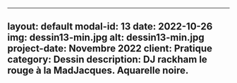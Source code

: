 
---
layout: default
modal-id: 13
date: 2022-10-26
img: dessin13-min.jpg
alt: dessin13-min.jpg
project-date: Novembre 2022
client: Pratique
category: Dessin
description: DJ rackham le rouge à la MadJacques. Aquarelle noire.
---
